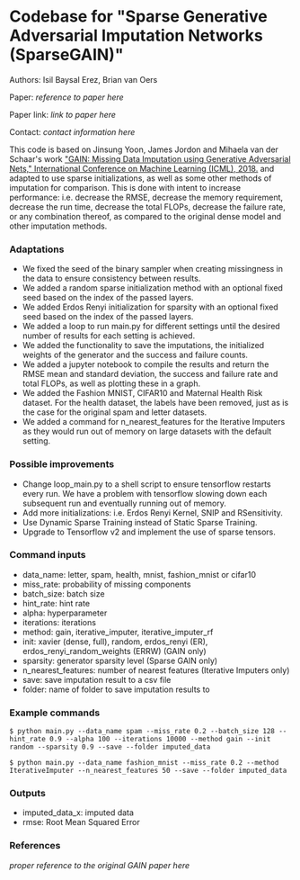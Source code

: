 # Codebase for "Sparse Generative Adversarial Imputation Networks (SparseGAIN)"

Authors: Isil Baysal Erez, Brian van Oers

Paper: *reference to paper here*

Paper link: *link to paper here*

Contact: *contact information here*

This code is based on Jinsung Yoon, James Jordon and Mihaela van der Schaar's work ["GAIN: Missing Data Imputation using Generative Adversarial Nets," International Conference on Machine Learning (ICML), 2018.](https://github.com/jsyoon0823/GAIN) and adapted to use sparse initializations, as well as some other methods of imputation for comparison.
This is done with intent to increase performance: i.e. decrease the RMSE, decrease the memory requirement, decrease the run time, decrease the total FLOPs, decrease the failure rate, or any combination thereof, as compared to the original dense model and other imputation methods.

### Adaptations

- We fixed the seed of the binary sampler when creating missingness in the data to ensure consistency between results.
- We added a random sparse initialization method with an optional fixed seed based on the index of the passed layers.
- We added Erdos Renyi initialization for sparsity with an optional fixed seed based on the index of the passed layers.
- We added a loop to run main.py for different settings until the desired number of results for each setting is achieved.
- We added the functionality to save the imputations, the initialized weights of the generator and the success and failure counts.
- We added a jupyter notebook to compile the results and return the RMSE mean and standard deviation, the success and failure rate and total FLOPs, as well as plotting these in a graph.
- We added the Fashion MNIST, CIFAR10 and Maternal Health Risk dataset. For the health dataset, the labels have been removed, just as is the case for the original spam and letter datasets.
- We added a command for n_nearest_features for the Iterative Imputers as they would run out of memory on large datasets with the default setting.

### Possible improvements

- Change loop_main.py to a shell script to ensure tensorflow restarts every run. We have a problem with tensorflow slowing down each subsequent run and eventually running out of memory.
- Add more initializations: i.e. Erdos Renyi Kernel, SNIP and RSensitivity.
- Use Dynamic Sparse Training instead of Static Sparse Training.
- Upgrade to Tensorflow v2 and implement the use of sparse tensors.

### Command inputs

- data_name: letter, spam, health, mnist, fashion_mnist or cifar10
- miss_rate: probability of missing components
- batch_size: batch size
- hint_rate: hint rate
- alpha: hyperparameter
- iterations: iterations
- method: gain, iterative_imputer, iterative_imputer_rf
- init: xavier (dense, full), random, erdos_renyi (ER), erdos_renyi_random_weights (ERRW) (GAIN only)
- sparsity: generator sparsity level (Sparse GAIN only)
- n_nearest_features: number of nearest features (Iterative Imputers only)
- save: save imputation result to a csv file
- folder: name of folder to save imputation results to

### Example commands

```shell
$ python main.py --data_name spam --miss_rate 0.2 --batch_size 128 --hint_rate 0.9 --alpha 100 --iterations 10000 --method gain --init random --sparsity 0.9 --save --folder imputed_data
```
```shell
$ python main.py --data_name fashion_mnist --miss_rate 0.2 --method IterativeImputer --n_nearest_features 50 --save --folder imputed_data
```

### Outputs

-   imputed_data_x: imputed data
-   rmse: Root Mean Squared Error

### References

*proper reference to the original GAIN paper here*

